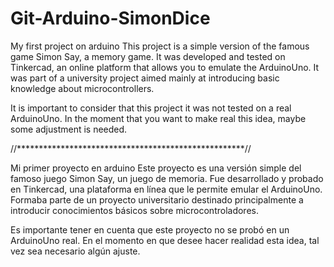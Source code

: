 # Git-Arduino-SimonDice
My first project on arduino
This project is a simple version of the famous game Simon Say, a memory game.
It was developed and tested on Tinkercad, an online platform that allows you to emulate the ArduinoUno.
It was part of a university project aimed mainly at introducing basic knowledge about microcontrollers.

It is important to consider that this project it was not tested on a real ArduinoUno.
In the moment that you want to make real this idea, maybe some adjustment is needed.

//****************************************************//

Mi primer proyecto en arduino
Este proyecto es una versión simple del famoso juego Simon Say, un juego de memoria.
Fue desarrollado y probado en Tinkercad, una plataforma en línea que le permite emular el ArduinoUno.
Formaba parte de un proyecto universitario destinado principalmente a introducir conocimientos básicos sobre microcontroladores.

Es importante tener en cuenta que este proyecto no se probó en un ArduinoUno real.
En el momento en que desee hacer realidad esta idea, tal vez sea necesario algún ajuste.
